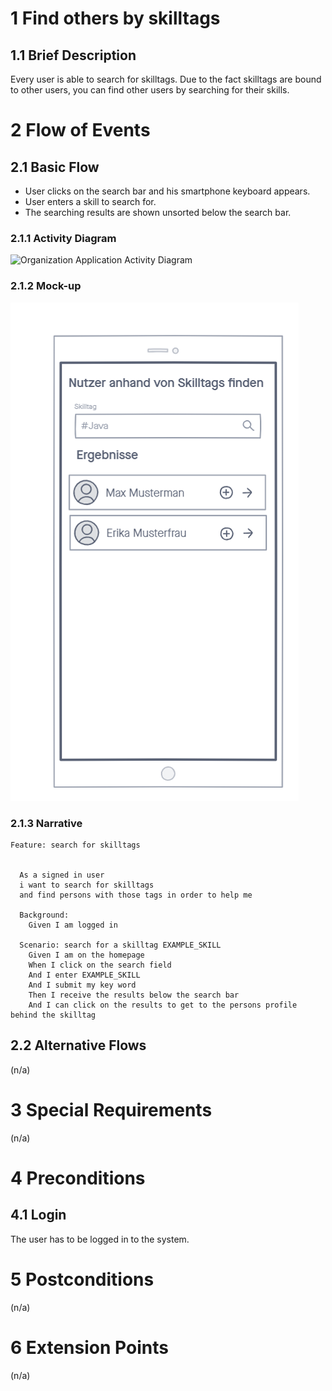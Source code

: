 # 1 Find others by skilltags

## 1.1 Brief Description

Every user is able to search for skilltags. Due to the fact skilltags are bound to other users, you can find other users by searching for their skills.

# 2 Flow of Events

## 2.1 Basic Flow

- User clicks on the search bar and his smartphone keyboard appears.
- User enters a skill to search for.
- The searching results are shown unsorted below the search bar.

### 2.1.1 Activity Diagram

![Organization Application Activity Diagram](../Diagrams/UCs/CreateOperationActivityDiagramm.jpg)

### 2.1.2 Mock-up

![Create Operation Form Wireframe](searchBySkilltag.png)

### 2.1.3 Narrative

```gherkin
Feature: search for skilltags


  As a signed in user
  i want to search for skilltags
  and find persons with those tags in order to help me
 
  Background:
    Given I am logged in

  Scenario: search for a skilltag EXAMPLE_SKILL
    Given I am on the homepage
    When I click on the search field
    And I enter EXAMPLE_SKILL
    And I submit my key word
    Then I receive the results below the search bar
    And I can click on the results to get to the persons profile behind the skilltag
```

## 2.2 Alternative Flows

(n/a)

# 3 Special Requirements

(n/a)

# 4 Preconditions

## 4.1 Login

The user has to be logged in to the system.

# 5 Postconditions

(n/a)

# 6 Extension Points

(n/a)
